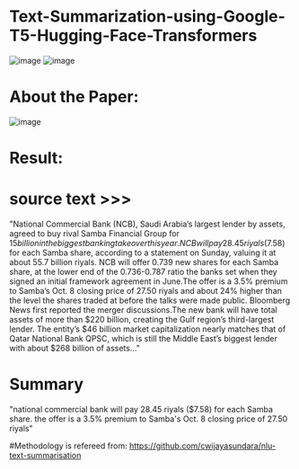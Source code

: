 # Text-Summarization-using-Google-T5-Hugging-Face-Transformers

![image](https://user-images.githubusercontent.com/82649993/126247310-47f2c535-cf22-4a21-99b0-91076795751d.png)
![image](https://user-images.githubusercontent.com/82649993/126247265-7440303f-c99f-453b-9db5-64e7221295ec.png)


# About the Paper:
![image](https://user-images.githubusercontent.com/82649993/126247093-e8a47977-d27c-4b97-957c-65117e031118.png)

# Result:
# source text >>>
"National Commercial Bank (NCB), Saudi Arabia’s largest lender by assets, agreed to buy rival Samba Financial Group for $15 billion in the biggest banking takeover this year.NCB will pay 28.45 riyals ($7.58) for each Samba share, according to a statement on Sunday, valuing it at about 55.7 billion riyals. NCB will offer 0.739 new shares for each Samba share, at the lower end of the 0.736-0.787 ratio the banks set when they signed an initial framework agreement in June.The offer is a 3.5% premium to Samba’s Oct. 8 closing price of 27.50 riyals and about 24% higher than the level the shares traded at before the talks were made public. Bloomberg News first reported the merger discussions.The new bank will have total assets of more than $220 billion, creating the Gulf region’s third-largest lender. The entity’s $46 billion market capitalization nearly matches that of Qatar National Bank QPSC, which is still the Middle East’s biggest lender with about $268 billion of assets..."
# Summary
"national commercial bank will pay 28.45 riyals ($7.58) for each Samba share. the offer is a 3.5% premium to Samba's Oct. 8 closing price of 27.50 riyals"

#Methodology is refereed from:
https://github.com/cwijayasundara/nlu-text-summarisation
